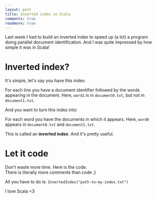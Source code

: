 ```yaml
---
layout: post
title: Inverted index in Scala
comments: true
readmore: true
---
```


Last week I had to build an inverted index to speed up (a lot) a program doing parallel document identification.
And I was quite impressed by how simple it was in Scala!

# Inverted index?

It's simple, let's say you have this index:

<script src="https://gist.github.com/Cowa/d8cfc4f4ea32d5ad6d11.js"></script>

For each line you have a document identifier followed by the words appearing in the document. Here, `word1` is in `document0.txt`, but not in `document1.txt`.

And you want to turn this index into:
<script src="https://gist.github.com/Cowa/3c4a1fb475083ce49bf7.js"></script>

For each word you have the documents in which it appears. Here, `word0` appears in `document0.txt` and `document1.txt`.

This is called an **inverted index**. And it's pretty useful.

# Let it code

Don't waste more time. Here is the code.  
There is literally more comments than code ;)

<script src="https://gist.github.com/Cowa/c3c7fc4d9cb60843ad37.js"></script>

All you have to do is: `InvertedIndex("path-to-my-index.txt")`

I love Scala <3
